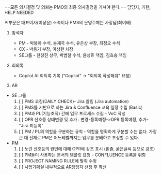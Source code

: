 ==모든 의사결정 및 의뢰는 PMO의 최종 의사결정을 거쳐야 한다.==
담당자, 기한, HELP NEEDED

PI부문은 대표이사(이상윤) 소속이나 PMS의 운영주체는 사장님(최이배)
1. 참석자
	- PM - 박봉하 수석, 송재국 수석, 유은상 부장, 최정오 수석
	- CX - 박용기 부장, 이상헌 차장
	- SE그룹 - 한창진 상무, 박범철 수석, 윤성민 책임, 김효승 책임

2. 회의록
	- Copilot AI 회의록 기록 ("Copilot" -> "회의록 작성해줘" 요청)

3. AR
- SE 그룹
	1. [ ] PMS 코칭(DAILY CHECK)- Jira 알림 (Jira automation)
	2. [ ] PMS를 기반으로 하는 Jira & Confluence 교육 일정 수립 (Basic)
	3. [ ] PM과 PL(기능조직) 간에 업무 프로세스 수립 - VoC 작성
	4. [ ] OPR 신호등 상태변경 및 추가 : 변경-등록예정->OPR 등록예정, 추가-"Jira 미등록"
	5. [ ] PM / PL의 역할을 구분하는 규칙 - 역할을 명확하게 구분할 수는 없다. 가장큰 대 전제로 PM은 어느레벨까지는 업무를 분배하고 조정할 수 있다.
- PM
	1. [ ] 노란 신호등의 원인에 대해 OPR에 강조 표시 (밑줄, 굵은글씨 등으로 강조)
	2. [ ] PM들이 사용하는 문서의 템플릿 요청 - CONFLUENCE 등록을 위함
	3. [ ] PROJECT NAMING RULE에 맞춰 수정
	4. [ ] 사업기획실 내부적으로 AR담당자 선정 후 회신